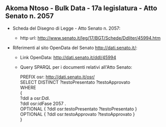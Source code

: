 ## Akoma Ntoso - Bulk Data - 17a legislatura - Atto Senato n. 2057 ##

* Scheda del Disegno di Legge - Atto Senato n. 2057:
	* http url: http://www.senato.it/leg/17/BGT/Schede/Ddliter/45994.htm

* Riferimenti al sito OpenData del Senato http://dati.senato.it/:
	* Link OpenData: http://dati.senato.it/ddl/45994
	* Query SPARQL per i documenti relativi all'Atto Senato:

        PREFIX osr: <http://dati.senato.it/osr/>  
		SELECT DISTINCT ?testoPresentato ?testoApprovato  
		WHERE  
		{  
		    ?ddl a osr:Ddl.  
		    ?ddl osr:idFase 2057 .  
		    OPTIONAL { ?ddl osr:testoPresentato ?testoPresentato }  
		    OPTIONAL { ?ddl osr:testoApprovato ?testoApprovato }  
		}
		